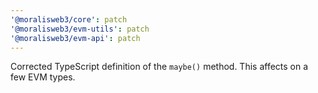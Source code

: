 ```yaml
---
'@moralisweb3/core': patch
'@moralisweb3/evm-utils': patch
'@moralisweb3/evm-api': patch
---
```


Corrected TypeScript definition of the `maybe()` method. This affects on a few EVM types.
